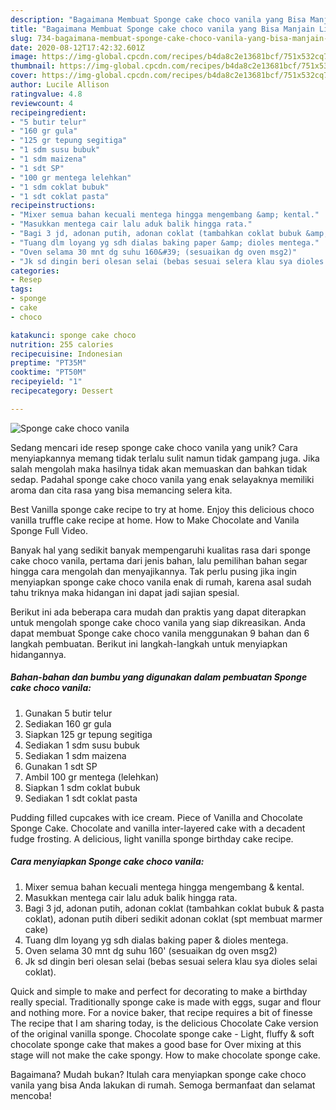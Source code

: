 ```yaml
---
description: "Bagaimana Membuat Sponge cake choco vanila yang Bisa Manjain Lidah"
title: "Bagaimana Membuat Sponge cake choco vanila yang Bisa Manjain Lidah"
slug: 734-bagaimana-membuat-sponge-cake-choco-vanila-yang-bisa-manjain-lidah
date: 2020-08-12T17:42:32.601Z
image: https://img-global.cpcdn.com/recipes/b4da8c2e13681bcf/751x532cq70/sponge-cake-choco-vanila-foto-resep-utama.jpg
thumbnail: https://img-global.cpcdn.com/recipes/b4da8c2e13681bcf/751x532cq70/sponge-cake-choco-vanila-foto-resep-utama.jpg
cover: https://img-global.cpcdn.com/recipes/b4da8c2e13681bcf/751x532cq70/sponge-cake-choco-vanila-foto-resep-utama.jpg
author: Lucile Allison
ratingvalue: 4.8
reviewcount: 4
recipeingredient:
- "5 butir telur"
- "160 gr gula"
- "125 gr tepung segitiga"
- "1 sdm susu bubuk"
- "1 sdm maizena"
- "1 sdt SP"
- "100 gr mentega lelehkan"
- "1 sdm coklat bubuk"
- "1 sdt coklat pasta"
recipeinstructions:
- "Mixer semua bahan kecuali mentega hingga mengembang &amp; kental."
- "Masukkan mentega cair lalu aduk balik hingga rata."
- "Bagi 3 jd, adonan putih, adonan coklat (tambahkan coklat bubuk &amp; pasta coklat), adonan putih diberi sedikit adonan coklat (spt membuat marmer cake)"
- "Tuang dlm loyang yg sdh dialas baking paper &amp; dioles mentega."
- "Oven selama 30 mnt dg suhu 160&#39; (sesuaikan dg oven msg2)"
- "Jk sd dingin beri olesan selai (bebas sesuai selera klau sya dioles selai coklat)."
categories:
- Resep
tags:
- sponge
- cake
- choco

katakunci: sponge cake choco 
nutrition: 255 calories
recipecuisine: Indonesian
preptime: "PT35M"
cooktime: "PT50M"
recipeyield: "1"
recipecategory: Dessert

---
```



![Sponge cake choco vanila](https://img-global.cpcdn.com/recipes/b4da8c2e13681bcf/751x532cq70/sponge-cake-choco-vanila-foto-resep-utama.jpg)

Sedang mencari ide resep sponge cake choco vanila yang unik? Cara menyiapkannya memang tidak terlalu sulit namun tidak gampang juga. Jika salah mengolah maka hasilnya tidak akan memuaskan dan bahkan tidak sedap. Padahal sponge cake choco vanila yang enak selayaknya memiliki aroma dan cita rasa yang bisa memancing selera kita.

Best Vanilla sponge cake recipe to try at home. Enjoy this delicious choco vanilla truffle cake recipe at home. How to Make Chocolate and Vanila Sponge Full Video.

Banyak hal yang sedikit banyak mempengaruhi kualitas rasa dari sponge cake choco vanila, pertama dari jenis bahan, lalu pemilihan bahan segar hingga cara mengolah dan menyajikannya. Tak perlu pusing jika ingin menyiapkan sponge cake choco vanila enak di rumah, karena asal sudah tahu triknya maka hidangan ini dapat jadi sajian spesial.


Berikut ini ada beberapa cara mudah dan praktis yang dapat diterapkan untuk mengolah sponge cake choco vanila yang siap dikreasikan. Anda dapat membuat Sponge cake choco vanila menggunakan 9 bahan dan 6 langkah pembuatan. Berikut ini langkah-langkah untuk menyiapkan hidangannya.

<!--inarticleads1-->

##### Bahan-bahan dan bumbu yang digunakan dalam pembuatan Sponge cake choco vanila:

1. Gunakan 5 butir telur
1. Sediakan 160 gr gula
1. Siapkan 125 gr tepung segitiga
1. Sediakan 1 sdm susu bubuk
1. Sediakan 1 sdm maizena
1. Gunakan 1 sdt SP
1. Ambil 100 gr mentega (lelehkan)
1. Siapkan 1 sdm coklat bubuk
1. Sediakan 1 sdt coklat pasta


Pudding filled cupcakes with ice cream. Piece of Vanilla and Chocolate Sponge Cake. Chocolate and vanilla inter-layered cake with a decadent fudge frosting. A delicious, light vanilla sponge birthday cake recipe. 

<!--inarticleads2-->

##### Cara menyiapkan Sponge cake choco vanila:

1. Mixer semua bahan kecuali mentega hingga mengembang &amp; kental.
1. Masukkan mentega cair lalu aduk balik hingga rata.
1. Bagi 3 jd, adonan putih, adonan coklat (tambahkan coklat bubuk &amp; pasta coklat), adonan putih diberi sedikit adonan coklat (spt membuat marmer cake)
1. Tuang dlm loyang yg sdh dialas baking paper &amp; dioles mentega.
1. Oven selama 30 mnt dg suhu 160&#39; (sesuaikan dg oven msg2)
1. Jk sd dingin beri olesan selai (bebas sesuai selera klau sya dioles selai coklat).


Quick and simple to make and perfect for decorating to make a birthday really special. Traditionally sponge cake is made with eggs, sugar and flour and nothing more. For a novice baker, that recipe requires a bit of finesse The recipe that I am sharing today, is the delicious Chocolate Cake version of the original vanilla sponge. Chocolate sponge cake - Light, fluffy &amp; soft chocolate sponge cake that makes a good base for Over mixing at this stage will not make the cake spongy. How to make chocolate sponge cake. 

Bagaimana? Mudah bukan? Itulah cara menyiapkan sponge cake choco vanila yang bisa Anda lakukan di rumah. Semoga bermanfaat dan selamat mencoba!
